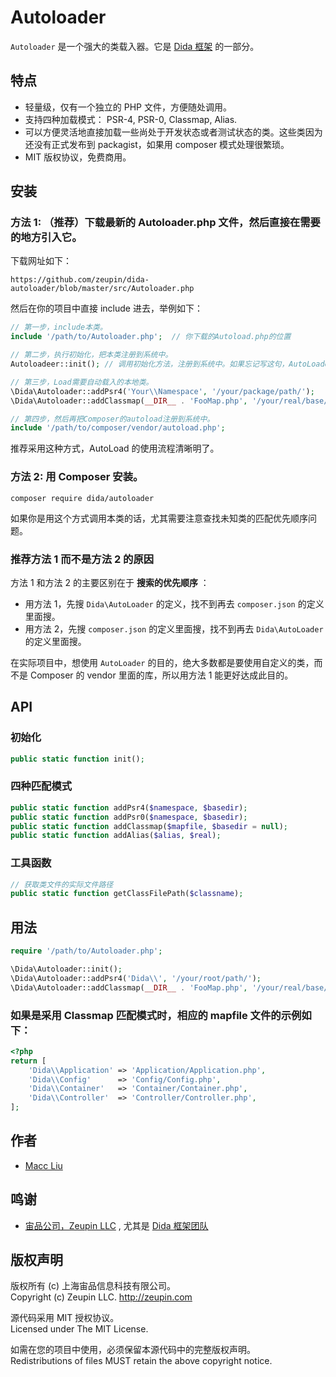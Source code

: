 # Autoloader

`Autoloader` 是一个强大的类载入器。它是 [Dida 框架](https://github.com/zeupin/dida) 的一部分。

## 特点

- 轻量级，仅有一个独立的 PHP 文件，方便随处调用。
- 支持四种加载模式： PSR-4, PSR-0, Classmap, Alias.
- 可以方便灵活地直接加载一些尚处于开发状态或者测试状态的类。这些类因为还没有正式发布到 packagist，如果用 composer 模式处理很繁琐。
- MIT 版权协议，免费商用。

## 安装

### 方法 1: （推荐）下载最新的 Autoloader.php 文件，然后直接在需要的地方引入它。

下载网址如下：

```
https://github.com/zeupin/dida-autoloader/blob/master/src/Autoloader.php
```

然后在你的项目中直接 include 进去，举例如下：

```php
// 第一步，include本类。
include '/path/to/Autoloader.php';  // 你下载的Autoload.php的位置

// 第二步，执行初始化，把本类注册到系统中。
Autoloadeer::init(); // 调用初始化方法，注册到系统中。如果忘记写这句，AutoLoader等于没用哦！

// 第三步，Load需要自动载入的本地类。
\Dida\Autoloader::addPsr4('Your\\Namespace', '/your/package/path/');
\Dida\Autoloader::addClassmap(__DIR__ . 'FooMap.php', '/your/real/base/path');

// 第四步，然后再把Composer的autoload注册到系统中。
include '/path/to/composer/vendor/autoload.php';
```

推荐采用这种方式，AutoLoad 的使用流程清晰明了。

### 方法 2: 用 Composer 安装。

```
composer require dida/autoloader
```

如果你是用这个方式调用本类的话，尤其需要注意查找未知类的匹配优先顺序问题。

### 推荐方法 1 而不是方法 2 的原因

方法 1 和方法 2 的主要区别在于 **搜索的优先顺序** ：

- 用方法 1，先搜 `Dida\AutoLoader` 的定义，找不到再去 `composer.json` 的定义里面搜。
- 用方法 2，先搜 `composer.json` 的定义里面搜，找不到再去 `Dida\AutoLoader` 的定义里面搜。

在实际项目中，想使用 `AutoLoader` 的目的，绝大多数都是要使用自定义的类，而不是 Composer 的 vendor 里面的库，所以用方法 1 能更好达成此目的。

## API

### 初始化

```php
public static function init();
```

### 四种匹配模式

```php
public static function addPsr4($namespace, $basedir);
public static function addPsr0($namespace, $basedir);
public static function addClassmap($mapfile, $basedir = null);
public static function addAlias($alias, $real);
```

### 工具函数

```php
// 获取类文件的实际文件路径
public static function getClassFilePath($classname);
```

## 用法

```php
require '/path/to/Autoloader.php';

\Dida\Autoloader::init();
\Dida\Autoloader::addPsr4('Dida\\', '/your/root/path/');
\Dida\Autoloader::addClassmap(__DIR__ . 'FooMap.php', '/your/real/base/path');
```

### 如果是采用 Classmap 匹配模式时，相应的 mapfile 文件的示例如下：

```php
<?php
return [
    'Dida\\Application' => 'Application/Application.php',
    'Dida\\Config'      => 'Config/Config.php',
    'Dida\\Container'   => 'Container/Container.php',
    'Dida\\Controller'  => 'Controller/Controller.php',
];
```

## 作者

- [Macc Liu](https://github.com/maccliu)

## 鸣谢

- [宙品公司，Zeupin LLC](http://zeupin.com) , 尤其是 [Dida 框架团队](http://dida.zeupin.com)

## 版权声明

版权所有 (c) 上海宙品信息科技有限公司。<br>Copyright (c) Zeupin LLC. <http://zeupin.com>

源代码采用 MIT 授权协议。<br>Licensed under The MIT License.

如需在您的项目中使用，必须保留本源代码中的完整版权声明。<br>Redistributions of files MUST retain the above copyright notice.

